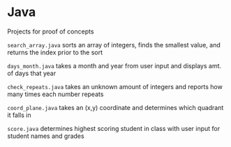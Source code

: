 # Java
Projects for proof of concepts

`search_array.java` sorts an array of integers, finds the smallest value, and returns the index prior to the sort

`days_month.java` takes a month and year from user input and displays amt. of days that year 

`check_repeats.java` takes an unknown amount of integers and reports how many times each number repeats

`coord_plane.java` takes an (x,y) coordinate and determines which quadrant it falls in

`score.java` determines highest scoring student in class with user input for student names and grades
